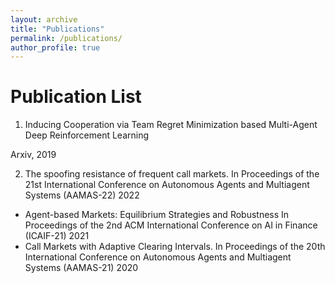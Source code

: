```yaml
---
layout: archive
title: "Publications"
permalink: /publications/
author_profile: true
---
```


Publication List
======
1. Inducing Cooperation via Team Regret Minimization based Multi-Agent Deep Reinforcement Learning

Arxiv, 2019 

2. The spoofing resistance of frequent call markets. 
In Proceedings of the 21st International Conference on Autonomous Agents and Multiagent Systems (AAMAS-22) 2022 
* Agent-based Markets: Equilibrium Strategies and Robustness
In Proceedings of the 2nd ACM International Conference on AI in Finance (ICAIF-21) 2021 
* Call Markets with Adaptive Clearing Intervals. In Proceedings of the 20th International Conference on Autonomous Agents and Multiagent Systems (AAMAS-21) 2020 


